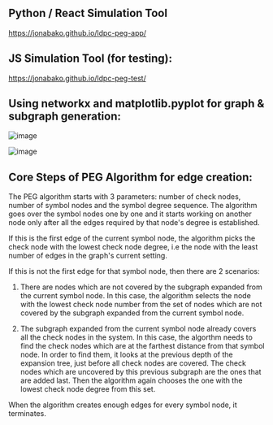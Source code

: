 ## Python / React Simulation Tool
https://jonabako.github.io/ldpc-peg-app/

## JS Simulation Tool (for testing):
https://jonabako.github.io/ldpc-peg-test/

## Using networkx and matplotlib.pyplot for graph & subgraph generation:

![image](https://github.com/jonabako/ldpc-peg-test/assets/87908322/1920750b-83ed-4256-82aa-0cb679738d71)

![image](https://github.com/jonabako/ldpc-peg-test/assets/87908322/dc9f01d9-d28c-4b67-859c-272cf45473ae)

## Core Steps of PEG Algorithm for edge creation:

The PEG algorithm starts with 3 parameters: number of check nodes, number of symbol nodes and the symbol degree sequence. The algorithm goes over the symbol nodes one by one and it starts working on another node only after all the edges required by that node's degree is established. 

If this is the first edge of the current symbol node, the algorithm picks the check node with the lowest check node degree, i.e the node with the least number of edges in the graph's current setting. 

If this is not the first edge for that symbol node, then there are 2 scenarios:

1. There are nodes which are not covered by the subgraph expanded from the current symbol node. In this case, the algorithm selects the node with the lowest check node number from the set of nodes which are not covered by the subgraph expanded from the current symbol node.

2. The subgraph expanded from the current symbol node already covers all the check nodes in the system. In this case, the algorthm needs to find the check nodes which are at the farthest distance from that symbol node. In order to find them, it looks at the previous depth of the expansion tree, just before all check nodes are covered. The check nodes which are uncovered by this previous subgraph are the ones that are added last. Then the algorithm again chooses the one with the lowest check node degree from this set.

When the algorithm creates enough edges for every symbol node, it terminates.
